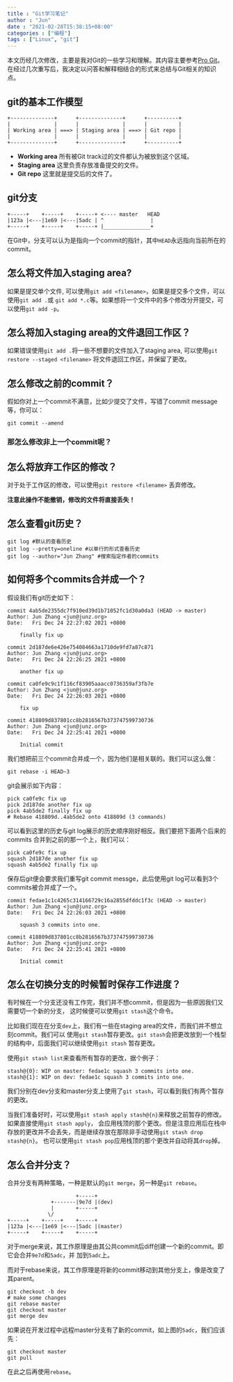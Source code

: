 ```yaml
---
title : "Git学习笔记"
author : "Jun"
date : "2021-02-28T15:38:15+08:00"
categories : ["编程"]
tags : ["Linux", "git"]
---
```


本文历经几次修改，主要是我对Git的一些学习和理解。其内容主要参考[Pro Git](https://git-scm.com/book/en/v2)。
在经过几次重写后，我决定以问答和解释相结合的形式来总结与Git相关的知识点。

## git的基本工作模型
```
+--------------+      +--------------+      +----------+
|              |      |              |      |          |
| Working area | ===> | Staging area | ===> | Git repo |
|              |      |              |      |          |
+--------------+      +--------------+      +----------+
```

- **Working area** 所有被Git track过的文件都认为被放到这个区域。
- **Staging area** 这里负责存放准备提交的文件。
- **Git repo** 这里就是提交后的文件了。

## git分支
```
+-----+    +-----+    +-----+ <---- master   HEAD
|123a |<---|1e69 |<---|5adc | ^               |
+-----+    +-----+    +-----+ |_______________+
```

在Git中，分支可以认为是指向一个commit的指针，其中`HEAD`永远指向当前所在的commit。

## 怎么将文件加入staging area?
如果是提交单个文件, 可以使用`git add <filename>`，如果是提交多个文件，可以使用`git add .`或
`git add *.c`等。如果想将一个文件中的多个修改分开提交，可以使用`git add -p`。

## 怎么将加入staging area的文件退回工作区？
如果错误使用`git add .`将一些不想要的文件加入了staging area, 可以使用`git restore --staged <filename>`
将文件退回工作区，并保留了更改。

## 怎么修改之前的commit？
假如你对上一个commit不满意，比如少提交了文件，写错了commit message等，你可以：
```
git commit --amend
```
### 那怎么修改非上一个commit呢？

## 怎么将放弃工作区的修改？
对于处于工作区的修改，可以使用`git restore <filename>` 丢弃修改。

**注意此操作不能撤销，修改的文件将直接丢失！**

## 怎么查看git历史？
```
git log #默认的查看历史
git log --pretty=oneline #以单行的形式查看历史
git log --author="Jun Zhang" #搜索指定作者的commits
```

## 如何将多个commits合并成一个？
假设我们有git历史如下：
```
commit 4ab5de2355dc7f910ed39d1b71052fc1d30a0da3 (HEAD -> master)
Author: Jun Zhang <jun@junz.org>
Date:   Fri Dec 24 22:27:02 2021 +0800

    finally fix up

commit 2d187de6e426e754084663a1710de9fd7a87c871
Author: Jun Zhang <jun@junz.org>
Date:   Fri Dec 24 22:26:25 2021 +0800

    another fix up

commit ca0fe9c9c1f116cf83905aaacc0736359af3fb7e
Author: Jun Zhang <jun@junz.org>
Date:   Fri Dec 24 22:26:03 2021 +0800

    fix up

commit 418809d837801cc8b2816567b373747599730736
Author: Jun Zhang <jun@junz.org>
Date:   Fri Dec 24 22:25:41 2021 +0800

    Initial commit
```

我们想把前三个commit合并成一个，因为他们是相关联的。我们可以这么做：
```
git rebase -i HEAD~3
```

git会展示如下内容：
```
pick ca0fe9c fix up
pick 2d187de another fix up
pick 4ab5de2 finally fix up
# Rebase 418809d..4ab5de2 onto 418809d (3 commands)
```
可以看到这里的历史与git log展示的历史顺序刚好相反。我们要把下面两个后来的commits
合并到之前的那一个上，我们可以：

```
pick ca0fe9c fix up
squash 2d187de another fix up
squash 4ab5de2 finally fix up
```
保存后git便会要求我们重写git commit messge，此后使用git log可以看到3个commits被合并成了一个。
```
commit fedae1c1c4265c314166729c16a2855dfddc1f3c (HEAD -> master)
Author: Jun Zhang <jun@junz.org>
Date:   Fri Dec 24 22:26:03 2021 +0800

    squash 3 commits into one.

commit 418809d837801cc8b2816567b373747599730736
Author: Jun Zhang <jun@junz.org>
Date:   Fri Dec 24 22:25:41 2021 +0800

    Initial commit
```

## 怎么在切换分支的时候暂时保存工作进度？
有时候在一个分支还没有工作完，我们并不想commit，但是因为一些原因我们又需要切一个新的分支，
这时候便可以使用`git stash`这个命令。

比如我们现在在分支`dev`上，我们有一些在staging area的文件，而我们并不想立刻commit。我们可以
使用`git stash`暂存更改。`git stash`会把更改放到一个栈型的结构中，后面我们可以继续使用`git stash`
暂存更改。

使用`git stash list`来查看所有暂存的更改，据个例子：
```
stash@{0}: WIP on master: fedae1c squash 3 commits into one.
stash@{1}: WIP on dev: fedae1c squash 3 commits into one.
```
我们分别在dev分支和master分支上使用了`git stash`，可以看到我们有两个暂存的更改。

当我们准备好时，可以使用`git stash apply stash@{n}`来释放之前暂存的修改。如果直接使用`git stash apply`，
会应用栈顶的那个更改。但是注意应用后在栈中存放的更改并不会丢失，而是继续存放在那除非手动使用`git stash drop stash@{n}`。
也可以使用`git stash pop`应用栈顶的那个更改并自动将其`drop`掉。

## 怎么合并分支？
合并分支有两种策略，一种是默认的`git merge`，另一种是`git rebase`。
```
                      +-----+
              +-------|9e7d |(dev)
              |       +-----+
             \/
+-----+    +-----+    +-----+
|123a |<---|1e69 |<---|5adc |(master)
+-----+    +-----+    +-----+
```

对于merge来说，其工作原理是由其公共commit后diff创建一个新的commit。即它会合并`9e7d`和`5adc`，并
加到`5adc`上。

而对于rebase来说，其工作原理是将新的commit移动到其他分支上，像是改变了其parent。
```
git checkout -b dev
# make some changes
git rebase master
git checkout master
git merge dev
```
如果说在开发过程中远程master分支有了新的commit，如上图的`5adc`，我们应该先：
```
git checkout master
git pull
```
在此之后再使用`rebase`。
